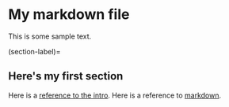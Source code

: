 # My markdown file

This is some sample text.

(section-label)=
## Here's my first section

Here is a [reference to the intro](intro.md). Here is a reference to [markdown](mymarkdownfile.md).